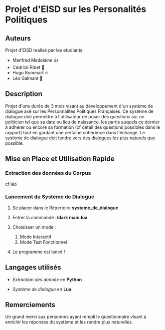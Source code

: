 # Projet d'EISD sur les Personalités Politiques


## Auteurs
Projet d'EISD realisé par les etudiants:

- Manfred Madelaine :+1:
- Cédrick Ribet :100:
- Hugo Bommart :fire:
- Léo Galmant  :nose:

## Description
Projet d'une durée de 3 mois visant au développement d'un système de dialogue axé sur les Personnalités Politiques Françaises. 
Ce système de dialogue doit permettre à l'utilisateur de poser des questions sur un politicien tel que sa date ou lieu de naissance, les partis auquels ce dernier à adhérer ou encore sa formation (cf détail des questions possibles dans le rapport) tout en gardant une certaine cohérence dans l'échange.
Le système de dialogue doit tendre vers des dialogues les plus naturels que possible.

## Mise en Place et Utilisation Rapide

### Extraction des données du Corpus
cf léo

### Lancement du Système de Dialogue
1. Se placer dans le Répertoire __systeme_de_dialogue__

2. Entrer la commande __./dark main.lua__

3. Choisisser un mode :
	1. Mode Interactif
	2. Mode Test Fonctionnel 

4. Le programme est lancé !


## Langages utilisés

* _Extraction des donnée_ en **Python**

* _Système de dialogue_ en **Lua**


## Remerciements 
Un grand merci aux personnes ayant rempli le questionnaire visant à enrichir les réponses du système et les rendre plus naturelles.